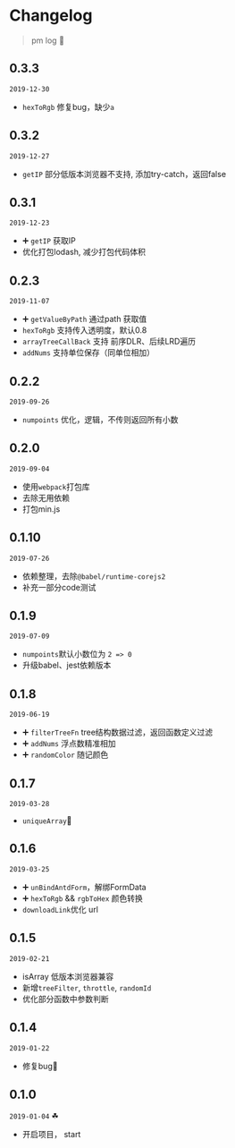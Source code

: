 # Changelog

> pm log 🚀

## 0.3.3

`2019-12-30`

- `hexToRgb` 修复bug，缺少`a`

## 0.3.2

`2019-12-27`

- `getIP` 部分低版本浏览器不支持, 添加try-catch，返回false

## 0.3.1

`2019-12-23`

- ➕ `getIP` 获取IP
- 优化打包lodash, 减少打包代码体积

## 0.2.3

`2019-11-07`

- ➕ `getValueByPath` 通过path 获取值
- `hexToRgb` 支持传入透明度，默认0.8
- `arrayTreeCallBack` 支持 前序DLR、后续LRD遍历
- `addNums` 支持单位保存（同单位相加）

## 0.2.2

`2019-09-26`

- `numpoints` 优化，逻辑，不传则返回所有小数

## 0.2.0

`2019-09-04`

- 使用`webpack`打包库
- 去除无用依赖
- 打包min.js

## 0.1.10

`2019-07-26`

- 依赖整理，去除`@babel/runtime-corejs2`
- 补充一部分code测试

## 0.1.9

`2019-07-09`

- `numpoints`默认小数位为 `2 => 0`
- 升级babel、jest依赖版本

## 0.1.8

`2019-06-19`

- ➕ `filterTreeFn` tree结构数据过滤，返回函数定义过滤
- ➕ `addNums` 浮点数精准相加
- ➕ `randomColor` 随记颜色

## 0.1.7

`2019-03-28`

- `uniqueArray`🐛

## 0.1.6

`2019-03-25`

- ➕ `unBindAntdForm`，解绑FormData
- ➕ `hexToRgb` && `rgbToHex` 颜色转换
- `downloadLink`优化 url

## 0.1.5

`2019-02-21`

- isArray 低版本浏览器兼容
- 新增`treeFilter`, `throttle`, `randomId`
- 优化部分函数中参数判断

## 0.1.4

`2019-01-22`

- 修复bug🐛

## 0.1.0

`2019-01-04` ☘

- 开启项目， start
